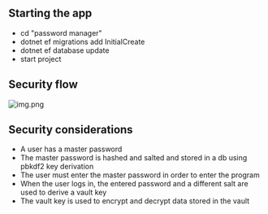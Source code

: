 ﻿## Starting the app

- cd "password manager"
- dotnet ef migrations add InitialCreate
- dotnet ef database update
- start project

## Security flow
![img.png](./img.png)

## Security considerations
- A user has a master password
- The master password is hashed and salted and stored in a db using pbkdf2 key derivation
- The user must enter the master password in order to enter the program
- When the user logs in, the entered password and a different salt are used to derive a vault key
- The vault key is used to encrypt and decrypt data stored in the vault 